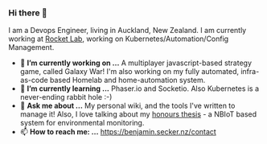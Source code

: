 ### Hi there 👋

I am a Devops Engineer, living in Auckland, New Zealand. I am currently working at [Rocket Lab](https://rocketlabusa.com), working on Kubernetes/Automation/Config Management.

- 🔭 **I’m currently working on ...** A multiplayer javascript-based strategy game, called Galaxy War! I'm also working on my fully automated, infra-as-code based Homelab and home-automation system.
- 🌱 **I’m currently learning ...** Phaser.io and Socketio. Also Kubernetes is a never-ending rabbit hole :-)
- 💬 **Ask me about ...** My personal wiki, and the tools I've written to manage it! Also, I love talking about my [honours thesis](https://openaccess.wgtn.ac.nz/articles/report/Development_of_an_IoT_System_for_Environmental_Monitoring_Software/13557857) - a NBIoT based system for environmental monitoring.
- 📫 **How to reach me: ...** https://benjamin.secker.nz/contact
